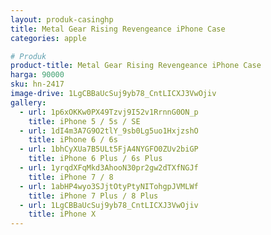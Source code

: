 ```yaml
---
layout: produk-casinghp
title: Metal Gear Rising Revengeance iPhone Case
categories: apple

# Produk
product-title: Metal Gear Rising Revengeance iPhone Case
harga: 90000
sku: hn-2417
image-drive: 1LgCBBaUcSuj9yb78_CntLICXJ3VwOjiv
gallery:
  - url: 1p6xOKKw0PX49Tzvj9I52v1RrnnG0ON_p
    title: iPhone 5 / 5s / SE
  - url: 1dI4m3A7G9O2tlY_9sb0Lg5uo1HxjzshO
    title: iPhone 6 / 6s
  - url: 1bhCyXUa7B5ULt5FjA4NYGFO0ZUv2biGP
    title: iPhone 6 Plus / 6s Plus
  - url: 1yrqdXFqMkd3AhooN30pr2gw2dTXfNGJf
    title: iPhone 7 / 8
  - url: 1abHP4wyo3SJjtOtyPtyNITohgpJVMLWf
    title: iPhone 7 Plus / 8 Plus
  - url: 1LgCBBaUcSuj9yb78_CntLICXJ3VwOjiv
    title: iPhone X
---
```

